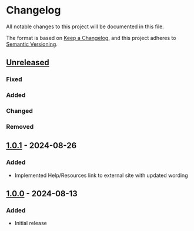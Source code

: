 # Changelog

All notable changes to this project will be documented in this file.

The format is based on [Keep a Changelog](https://keepachangelog.com/en/1.1.0/),
and this project adheres to [Semantic Versioning](https://semver.org/spec/v2.0.0.html).

## [Unreleased]

### Fixed

### Added

### Changed

### Removed

## [1.0.1] - 2024-08-26

### Added

- Implemented Help/Resources link to external site with updated wording

## [1.0.0] - 2024-08-13

### Added

- Initial release

[unreleased]: https://github.com/bcgov/ecc-ofm/compare/1.0.1...HEAD
[1.0.1]: https://github.com/bcgov/ecc-ofm/releases/tag/1.0.1
[1.0.0]: https://github.com/bcgov/ecc-ofm/releases/tag/1.0.0
